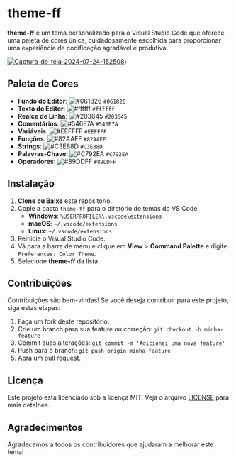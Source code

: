 # theme-ff

**theme-ff** é um tema personalizado para o Visual Studio Code que oferece uma paleta de cores única, cuidadosamente escolhida para proporcionar uma experiência de codificação agradável e produtiva.

<a href="https://ibb.co/m85mt5x"><img src="https://i.ibb.co/fvdbtdc/Captura-de-tela-2024-07-24-152508.png" alt="Captura-de-tela-2024-07-24-152508" border="0"></a>)

## Paleta de Cores

- **Fundo do Editor**: ![#061826](https://via.placeholder.com/10/061826?text=+) `#061826`
- **Texto do Editor**: ![#ffffff](https://via.placeholder.com/10/ffffff?text=+) `#ffffff`
- **Realce de Linha**: ![#203645](https://via.placeholder.com/10/203645?text=+) `#203645`
- **Comentários**: ![#546E7A](https://via.placeholder.com/10/546E7A?text=+) `#546E7A`
- **Variáveis**: ![#EEFFFF](https://via.placeholder.com/10/EEFFFF?text=+) `#EEFFFF`
- **Funções**: ![#82AAFF](https://via.placeholder.com/10/82AAFF?text=+) `#82AAFF`
- **Strings**: ![#C3E88D](https://via.placeholder.com/10/C3E88D?text=+) `#C3E88D`
- **Palavras-Chave**: ![#C792EA](https://via.placeholder.com/10/C792EA?text=+) `#C792EA`
- **Operadores**: ![#89DDFF](https://via.placeholder.com/10/89DDFF?text=+) `#89DDFF`

## Instalação

1. **Clone ou Baixe** este repositório.
2. Copie a pasta `theme-ff` para o diretório de temas do VS Code:
   - **Windows**: `%USERPROFILE%\.vscode\extensions`
   - **macOS**: `~/.vscode/extensions`
   - **Linux**: `~/.vscode/extensions`
3. Reinicie o Visual Studio Code.
4. Vá para a barra de menu e clique em **View** > **Command Palette** e digite `Preferences: Color Theme`.
5. Selecione **theme-ff** da lista.

## Contribuições

Contribuições são bem-vindas! Se você deseja contribuir para este projeto, siga estas etapas:

1. Faça um fork deste repositório.
2. Crie um branch para sua feature ou correção: `git checkout -b minha-feature`
3. Commit suas alterações: `git commit -m 'Adicionei uma nova feature'`
4. Push para o branch: `git push origin minha-feature`
5. Abra um pull request.

## Licença

Este projeto está licenciado sob a licença MIT. Veja o arquivo [LICENSE](LICENSE) para mais detalhes.

## Agradecimentos

Agradecemos a todos os contribuidores que ajudaram a melhorar este tema!

